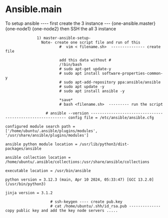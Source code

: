 # Ansible.main

To setup ansible ----
                  first create the 3 instance --- {one-ansible.master} {one-node1} {one-node2}
                  then SSH the all 3 instance

                  1) master-ansible-setup- 
                    Note- create one script file and run of this 
                            #  vim < filename.sh>  --------------- create file
                            
                            add this data without #
                            /!bin/bash
                            # sudo apt-get update-y
                            # sudo apt install software-properties-common-y
                            # sudo apt-add-repository ppa:ansible/ansible
                            # sudo apt update -y
                            # sudo apt install ansible -y 

                            *save*
                            # bash <filename.sh>  --------- run the script 

                      # ansible --version ----------------------------------------------------------- config file = /etc/ansible/ansible.cfg
                                                                                                    configured module search path = ['/home/ubuntu/.ansible/plugins/modules', '/usr/share/ansible/plugins/modules']
                                                                                                    ansible python module location = /usr/lib/python3/dist-packages/ansible
                                                                                                    ansible collection location = /home/ubuntu/.ansible/collections:/usr/share/ansible/collections
                                                                                                     executable location = /usr/bin/ansible
                                                                                                      python version = 3.12.3 (main, Apr 10 2024, 05:33:47) [GCC 13.2.0] (/usr/bin/python3)
                                                                                                      jinja version = 3.1.2

                        # ssh-keygen ---- create pub.key
                        # cat /home/ubuntu/.shh/id_rsa.pub -------------- copy public key and add the key node servers .....

                        # vim /etc/ansible/ansible.cfg ------ open the configration file  ---------
                                                                                                     Since Ansible 2.12 (core):
                                                                                                   # To generate an example config file (a "disabled" one with all default settings, commented out):
                                                                                                   #    $ ansible-config init --disabled > ansible.cfg
                                                                                                   #
                                                                                                   # Also you can now have a more complete file by including existing plugins:
                                                                                                   # ansible-config init --disabled -t all > ansible.cfg

                                                                                                   # For previous versions of Ansible you can check for examples in the 'stable' branches of each version
                                                                                                   # Note that this file was always incomplete  and lagging changes to configuration settings

                                                                                                   # for example, for 2.9: https://github.com/ansible/ansible/blob/stable-2.9/examples/ansible.cfg
                                                                                                    ~                                                                                                     




                   # ansible-config init --disabled -t all > ansible.cfg             -------create demo conf file in home dir 
                   # sudo -i ------------switch the user to root
                   #  cat /home/ubuntu/ansible.cfg > /etc/ansible/ansible.cfg         ------------------- upend the data for main conf file

                   add the ip fors node in hots file ..

                   # vim /etc/ansible/hosts -----------------open the file off hosts --- add the pub-ip of node servers 


    **********************************************************************************************************************************************************************************

    2) node server setup  set all servers of node 

      # vim /home/ubuntu/.shh/authorized_keys ------------------- open this authorized_keys file and  add the pub.key of ansible-master-server 

 
       # sudo apt-get update       --------------- update the packages 
       # sudo apt-get install python --------------install the paython 

       # python3 --version  ----------------see the version of python 


       **********************************************************************************************************************************************************************************


       ansible- master-server


      # ssh username@ip --------------- check the connection of ssh switch one to other 
      # ansible -m ping all -u ubuntu ------------- check the connection are done or not    the result is ---- "ping": "pong"
      #  asnible -i host all -m setup --inventory-file-/etc/ansible/hosts ------------------ inventery file are update 
      
      ................................................................................................................


       #Ansible playbook
         
                  1) Modules (set of operation master -> nodes)
                  2) yml 
                  3) key:pair
                  4) Data types in indention block 
                        
                        A) string --> combination of characters
                                  eg: name: bhupenpatil

                        B) numbers --> numerical digits 
                                  eg: roll no:20 , date:25/7/24

                        C)bolean ---> true,false 
                                 eg: Indian:true

                        D)list --> collection of statesment , words 
                                  eg: fruit: apple,mango,banana,kiwi

                        E) Map --> two and more key:value in one key:value
                                   eg: Address :{city:jalgaon,state:maharatra,country:indi}

                        I) | pipe --> multiple line ,multiple statements pass on on pipe 
                                    eg : Address | 
                                              hey ,hellow everyone
                                              how are you ?
                                              we are going leran devops 

.............................................................................................................................

playbooks >>>
                
                starts            -----------
                                  yml content
                End               ...........   


..................................................................................................................

Priority Based variable :-

1)CLI (It's high priority because it overwrite the all variable value that we wrote in playbook)
               Eg: ansible-playbook prompt-variable.yml-e URL = Jarvis.Com [Variable Name = Variable value]

2)Local (task that we Identifying in our home)

3)File (we have to mention handle separate variable file & main configuration file) 

4) Prompt (if we want to pass any value in terminal so we con use prompt variable)

5) Global (have to define variable it, mention it, call it)

5)

Hast: If we wanna pass separate variable for separate hosts me then we define variable in hosts file / inventory file so in not a single variable present in playbook then only hosts file variable will works that's why it has a low priority /etc/ansible/hosts IP1 URL = Google

IP2 URL = Facebook


                                                         
                           



       
                   













                        
                            
              

